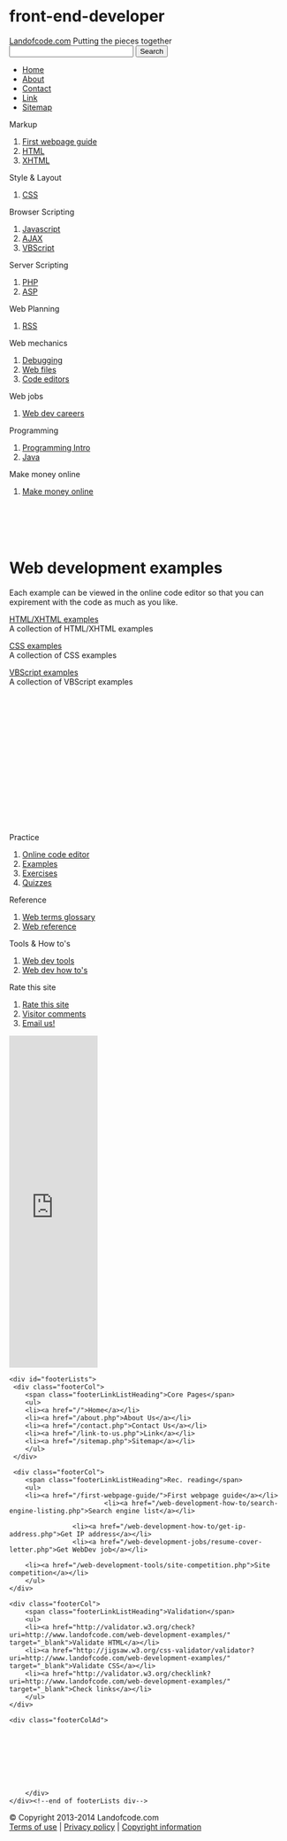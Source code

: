 # front-end-developer
<!DOCTYPE html PUBLIC "-//W3C//DTD XHTML 1.0 Transitional//EN" "http://www.w3.org/TR/xhtml1/DTD/xhtml1-transitional.dtd">
<html xmlns="http://www.w3.org/1999/xhtml" xml:lang="en" lang="en">
<head>
<title>Web development examples</title>
<meta name="description" content="A wide variety of web development examples for various languages/technologies including HTML, XML, CSS, Javascript, DOM, and VBScript" />
<meta name="keywords" content="Web development example, Web development examples" />

<meta http-equiv="Content-Type" content="text/html; charset=iso-8859-1" />
<meta name="Distribution" content="Global" />
<script type="text/javascript">
function goSection(which){
if (document.sectionForm.siteMenu.value != "") {document.location.href = which}
}
</script>
<link rel="shortcut icon" href="/favicon.ico" type="image/x-icon" />
<link rel="stylesheet" type="text/css" href="/util/styles/style8.css" />
<script type="text/javascript">

  var _gaq = _gaq || [];
  _gaq.push(['_setAccount', 'UA-3346366-6']);
  _gaq.push(['_trackPageview']);

  (function() {
    var ga = document.createElement('script'); ga.type = 'text/javascript'; ga.async = true;
    ga.src = ('https:' == document.location.protocol ? 'https://ssl' : 'http://www') + '.google-analytics.com/ga.js';
    var s = document.getElementsByTagName('script')[0]; s.parentNode.insertBefore(ga, s);
  })();

</script>
</head>
<body>

<div id="header">
  <div id="headleft">
    <span class="domain"><a href="/">Landofcode.com</a></span>
    <span class="slogan">Putting the pieces together</span>
  </div>

  <div id="headright">
  <form action="http://www.google.com/cse" id="cse-search-box" target="_blank">
  <div>
    <input type="hidden" name="cx" value="partner-pub-6370375015371772:d6jctl1ij9p" />
    <input type="hidden" name="ie" value="ISO-8859-1" />
    <input type="text" name="q" size="25" />
    <input type="submit" name="sa" value="Search" />
  </div>
</form>

<script type="text/javascript" src="http://www.google.com/coop/cse/brand?form=cse-search-box&amp;lang=en"></script>
  </div>
</div>

<div id="menu">
  <ul>
    <li><a href="/">Home</a></li>
    <li><a href="/about.php" class="about">About</a></li>
    <li><a href="/contact.php" class="contact">Contact</a></li>
    <li><a href="/link-to-us.php" class="linktous">Link</a></li>
    <li><a href="/sitemap.php" class="sitemap">Sitemap</a></li>
  </ul>
</div>
<div id="container">

<div id="leftSide">  <div class="menuSection">
  <span class="linksTopic">Markup</span>
    <ol class="links">
      <li><a href="/first-webpage-guide/">First webpage guide</a></li>
      <li><a href="/html-tutorials/">HTML</a></li>
      <li><a href="/xhtml-tutorials/">XHTML</a></li>
    </ol>
  </div>

  <div class="menuSection">  
  <span class="linksTopic">Style &amp; Layout</span>
    <ol class="links">
      <li><a href="/css-tutorials/">CSS</a></li>
    </ol>
  </div>

  <div class="menuSection">  
  <span class="linksTopic">Browser Scripting</span>
    <ol class="links">
      <li><a href="/javascript-tutorials/">Javascript</a></li>
      <li><a href="/ajax-tutorials/">AJAX</a></li>
      <li><a href="/vbscript-tutorials/">VBScript</a></li>
    </ol>
  </div>
  
  <div class="menuSection">
  <span class="linksTopic">Server Scripting</span>
    <ol class="links">
      <li><a href="/php-tutorials/">PHP</a></li>
      <li><a href="/asp-tutorials/">ASP</a></li>
    </ol>
  </div>
  
  <div class="menuSection">
  <span class="linksTopic">Web Planning</span>
    <ol class="links">
      <li><a href="/rss-tutorials/">RSS</a></li>
    </ol>
  </div>
  
  <div class="menuSection">
  <span class="linksTopic">Web mechanics</span>
    <ol class="links">
      <li><a href="/debugging-tutorials/">Debugging</a></li>
      <li><a href="/website-files/">Web files</a></li>
      <li><a href="/code-editors/">Code editors</a></li>
    </ol>
  </div>	
  
  <div class="menuSection">  
  <span class="linksTopic">Web jobs</span>
    <ol class="links">
      <li><a href="/web-development-jobs/">Web dev careers</a></li>
    </ol>
  </div>

  <div class="menuSection">  
  <span class="linksTopic">Programming</span>
    <ol class="links">
      <li><a href="/programming-intro/">Programming Intro</a></li>
      <li><a href="/java-tutorials/">Java</a></li>
    </ol>
  </div>	

  <div class="menuSection">  
  <span class="linksTopic">Make money online</span>
    <ol class="links">
      <li><a href="/make-money-online/">Make money online</a></li>
    </ol>
  </div>
</div>

<div id="content">

<div class="adBlockTop">
<script async src="//pagead2.googlesyndication.com/pagead/js/adsbygoogle.js"></script>
<!-- Banner top -->
<ins class="adsbygoogle"
     style="display:inline-block;width:468px;height:60px"
     data-ad-client="ca-pub-6370375015371772"
     data-ad-slot="8925915925"></ins>
<script>
(adsbygoogle = window.adsbygoogle || []).push({});
</script>
</div>

<h1>Web development examples</h1>

<p>
Each example can be viewed in the online code editor so that you can expirement with the code as much as you like.
</p>

<p>
<a href="/html-examples/" class="page">HTML/XHTML examples</a>
<br />
A collection of HTML/XHTML examples
</p>

<p>
<a href="/css-examples/" class="page">CSS examples</a>
<br />
A collection of CSS examples
</p>

<p>
<a href="/vbscript-examples/" class="page">VBScript examples</a>
<br />
A collection of VBScript examples
</p>

<div class="adBlockBottom">
<script async src="//pagead2.googlesyndication.com/pagead/js/adsbygoogle.js"></script>
<!-- End of content area medium rectangle -->
<ins class="adsbygoogle"
     style="display:inline-block;width:300px;height:250px"
     data-ad-client="ca-pub-6370375015371772"
     data-ad-slot="1066401920"></ins>
<script>
(adsbygoogle = window.adsbygoogle || []).push({});
</script>
</div>

</div>

<div id="rightSide"><div id="bookmarkButton">
<!-- AddThis Bookmark Button BEGIN -->
<script type="text/javascript">
  addthis_url    = location.href;   
  addthis_title  = document.title;  
  addthis_pub    = 'Mark123';     
</script><script type="text/javascript" src="http://s7.addthis.com/js/addthis_widget.php?v=12" ></script>
<!-- AddThis Bookmark Button END -->
</div>

<div class="menuSection">
<span class="linksTopicRight">
Practice
</span>
<ol class="links">
<li><a href="/online-code-editor.php">Online code editor</a></li>
<li><a href="/web-development-examples/">Examples</a></li>
<li><a href="/web-development-exercises/">Exercises</a></li>
<li><a href="/web-development-quizzes/">Quizzes</a></li>
</ol>
</div>

<div class="menuSection">
<span class="linksTopicRight">
Reference
</span>
<ol class="links">
<li><a href="/web-computer-terms-glossary.php" class="webGlossary">Web terms glossary</a></li>
<li><a href="/web-reference/">Web reference</a></li>
</ol>
</div>

<div class="menuSection">
<span class="linksTopicRight">
Tools &amp; How to's
</span>
<ol class="links">
<li><a href="/web-development-tools/">Web dev tools</a></li>
<li><a href="/web-development-how-to/">Web dev how to's</a></li>
</ol>
</div>

<div class="menuSection">
<span class="linksTopicRight">
Rate this site
</span>
<ol class="links">
<li><a href="/rate-this-site.php" class="rateSite">Rate this site</a></li>
<li><a href="/visitor-comments.php" class="visitComments">Visitor comments</a></li>
<li><a href="/contact.php" class="contactRight">Email us!</a></li>
</ol>
</div>

<div class="adBlockRight">
<!--/* OpenX JavaScript tag */-->

<!-- /*
 * The tag in this template has been generated for use on a
 * non-SSL page. If this tag is to be placed on an SSL page, change the
 * 'http://ax-d.pixfuture.net/...'
 * to
 * 'https://ax-d.pixfuture.net/...'
 */ -->

<script type="text/javascript">
if (!window.OX_ads) { OX_ads = []; }
OX_ads.push({ "auid" : "537096157" });
</script>
<script type="text/javascript">
document.write('<scr'+'ipt src="http://ax-d.pixfuture.net/w/1.0/jstag"><\/scr'+'ipt>');
</script>
<noscript><iframe id="d036636441" name="d036636441" src="http://ax-d.pixfuture.net/w/1.0/afr?auid=537096157&cb=INSERT_RANDOM_NUMBER_HERE" frameborder="0" scrolling="no" width="160" height="600"><a href="http://ax-d.pixfuture.net/w/1.0/rc?cs=d036636441&cb=INSERT_RANDOM_NUMBER_HERE" ><img src="http://ax-d.pixfuture.net/w/1.0/ai?auid=537096157&cs=d036636441&cb=INSERT_RANDOM_NUMBER_HERE" border="0" alt=""></a></iframe></noscript>
</div>
</div>

</div>

<div id="footer">

	<div id="footerLists">
	 <div class="footerCol">
		<span class="footerLinkListHeading">Core Pages</span>
		<ul>
		<li><a href="/">Home</a></li>
		<li><a href="/about.php">About Us</a></li>
		<li><a href="/contact.php">Contact Us</a></li>
		<li><a href="/link-to-us.php">Link</a></li>
		<li><a href="/sitemap.php">Sitemap</a></li>
		</ul>
	 </div>

	 <div class="footerCol">
		<span class="footerLinkListHeading">Rec. reading</span>
		<ul>
		<li><a href="/first-webpage-guide/">First webpage guide</a></li>
		                    <li><a href="/web-development-how-to/search-engine-listing.php">Search engine list</a></li>

                    <li><a href="/web-development-how-to/get-ip-address.php">Get IP address</a></li>
                    <li><a href="/web-development-jobs/resume-cover-letter.php">Get WebDev job</a></li>
		
		<li><a href="/web-development-tools/site-competition.php">Site competition</a></li>	
		</ul>
	</div>
	
	<div class="footerCol">
		<span class="footerLinkListHeading">Validation</span>
		<ul>
		<li><a href="http://validator.w3.org/check?uri=http://www.landofcode.com/web-development-examples/" target="_blank">Validate HTML</a></li>
		<li><a href="http://jigsaw.w3.org/css-validator/validator?uri=http://www.landofcode.com/web-development-examples/" target="_blank">Validate CSS</a></li>
		<li><a href="http://validator.w3.org/checklink?uri=http://www.landofcode.com/web-development-examples/" target="_blank">Check links</a></li>
		</ul>
	</div>

	<div class="footerColAd">
<script async src="//pagead2.googlesyndication.com/pagead/js/adsbygoogle.js"></script>
<!-- Link units bottom right -->
<ins class="adsbygoogle"
     style="display:inline-block;width:120px;height:90px"
     data-ad-client="ca-pub-6370375015371772"
     data-ad-slot="4953374727"></ins>
<script>
(adsbygoogle = window.adsbygoogle || []).push({});
</script>		
        </div>
	</div><!--end of footerLists div-->
</div><!--end of footer div-->

<div style="clear:both;"></div>

<div id="footerBottom">
 <div id="footerBottomLeft">
  <span class="copyrightmessage">&copy; Copyright 2013-2014 Landofcode.com</span>
 </div>
 <div id="footerBottomRight">
  <span class="otherPages"><a href="/terms-of-use.php">Terms of use</a> | <a href="/privacy-policy.php">Privacy policy</a> | <a href="/copyright-information.php">Copyright information</a></span>


